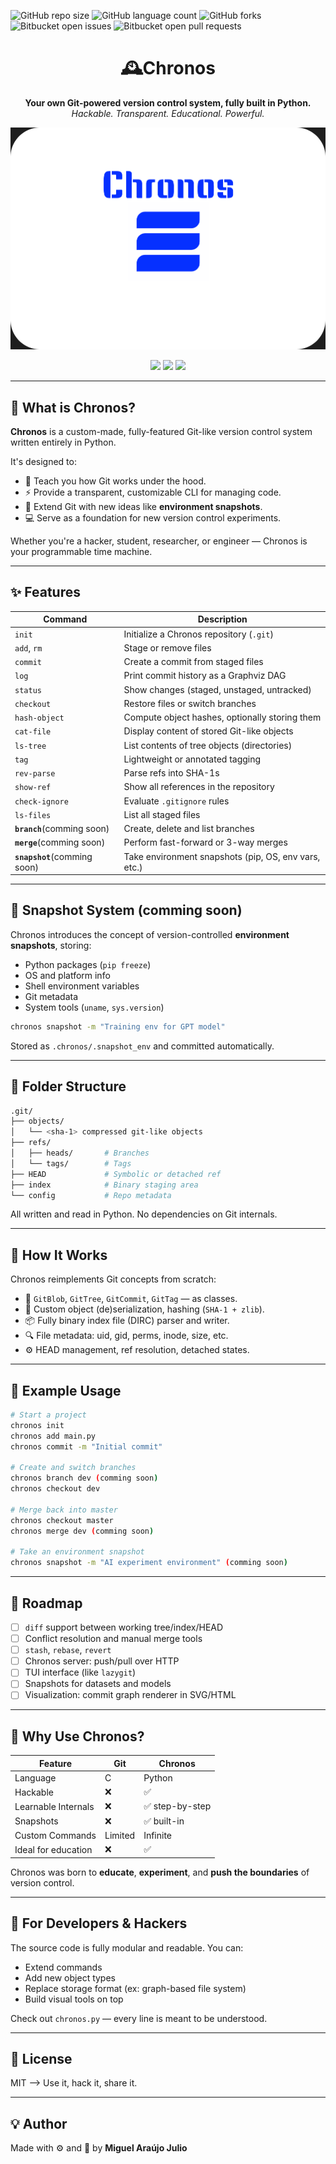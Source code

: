 ![GitHub repo size](https://img.shields.io/github/repo-size/Miguell-J/Chronos?style=for-the-badge)
![GitHub language count](https://img.shields.io/github/languages/count/Miguell-J/Chronos?style=for-the-badge)
![GitHub forks](https://img.shields.io/github/forks/Miguell-J/Chronos?style=for-the-badge)
![Bitbucket open issues](https://img.shields.io/bitbucket/issues/Miguell-J/Chronos?style=for-the-badge)
![Bitbucket open pull requests](https://img.shields.io/bitbucket/pr-raw/Miguell-J/Chronos?style=for-the-badge)

<h1 align="center">🕰Chronos</h1>
<p align="center">
  <b>Your own Git-powered version control system, fully built in Python.</b><br>
  <i>Hackable. Transparent. Educational. Powerful.</i>
</p>

![](/ch.png)

<p align="center">
  <img src="https://img.shields.io/badge/build-passing-brightgreen" />
  <img src="https://img.shields.io/badge/python-3.10%2B-blue" />
  <img src="https://img.shields.io/badge/license-MIT-lightgrey" />
</p>

---

## 🚀 What is Chronos?

**Chronos** is a custom-made, fully-featured Git-like version control system written entirely in Python.

It's designed to:

- 🧠 Teach you how Git works under the hood.
- ⚡ Provide a transparent, customizable CLI for managing code.
- 🧩 Extend Git with new ideas like **environment snapshots**.
- 💻 Serve as a foundation for new version control experiments.

Whether you're a hacker, student, researcher, or engineer — Chronos is your programmable time machine.

---

## ✨ Features

| Command              | Description                                                      |
|----------------------|------------------------------------------------------------------|
| `init`               | Initialize a Chronos repository (`.git`)                         |
| `add`, `rm`          | Stage or remove files                                            |
| `commit`             | Create a commit from staged files                               |
| `log`                | Print commit history as a Graphviz DAG                          |
| `status`             | Show changes (staged, unstaged, untracked)                      |
| `checkout`           | Restore files or switch branches                                |
| `hash-object`        | Compute object hashes, optionally storing them                  |
| `cat-file`           | Display content of stored Git-like objects                      |
| `ls-tree`            | List contents of tree objects (directories)                     |
| `tag`                | Lightweight or annotated tagging                                |
| `rev-parse`          | Parse refs into SHA-1s                                          |
| `show-ref`           | Show all references in the repository                           |
| `check-ignore`       | Evaluate `.gitignore` rules                                     |
| `ls-files`           | List all staged files                                           |
| **`branch`**(comming soon)         | Create, delete and list branches                                |
| **`merge`**(comming soon)          | Perform fast-forward or 3-way merges                            |
| **`snapshot`**(comming soon)       | Take environment snapshots (pip, OS, env vars, etc.)            |

---

## 🧪 Snapshot System (comming soon)

Chronos introduces the concept of version-controlled **environment snapshots**, storing:

- Python packages (`pip freeze`)
- OS and platform info
- Shell environment variables
- Git metadata
- System tools (`uname`, `sys.version`)

```bash
chronos snapshot -m "Training env for GPT model"
````

Stored as `.chronos/.snapshot_env` and committed automatically.

---

## 📁 Folder Structure

```bash
.git/
├── objects/
│   └── <sha-1> compressed git-like objects
├── refs/
│   ├── heads/       # Branches
│   └── tags/        # Tags
├── HEAD             # Symbolic or detached ref
├── index            # Binary staging area
└── config           # Repo metadata
```

All written and read in Python. No dependencies on Git internals.

---

## 🧱 How It Works

Chronos reimplements Git concepts from scratch:

* 🧩 `GitBlob`, `GitTree`, `GitCommit`, `GitTag` — as classes.
* 🧠 Custom object (de)serialization, hashing (`SHA-1 + zlib`).
* 📦 Fully binary index file (DIRC) parser and writer.
* 🔍 File metadata: uid, gid, perms, inode, size, etc.
* ⚙️ HEAD management, ref resolution, detached states.

---

## 📌 Example Usage

```bash
# Start a project
chronos init
chronos add main.py
chronos commit -m "Initial commit"

# Create and switch branches
chronos branch dev (comming soon)
chronos checkout dev

# Merge back into master
chronos checkout master
chronos merge dev (comming soon)

# Take an environment snapshot
chronos snapshot -m "AI experiment environment" (comming soon)
```

---

## 🔮 Roadmap

* [ ] `diff` support between working tree/index/HEAD
* [ ] Conflict resolution and manual merge tools
* [ ] `stash`, `rebase`, `revert`
* [ ] Chronos server: push/pull over HTTP
* [ ] TUI interface (like `lazygit`)
* [ ] Snapshots for datasets and models
* [ ] Visualization: commit graph renderer in SVG/HTML

---

## 🧠 Why Use Chronos?

| Feature             | Git     | Chronos        |
| ------------------- | ------- | -------------- |
| Language            | C       | Python         |
| Hackable            | ❌       | ✅              |
| Learnable Internals | ❌       | ✅ step-by-step |
| Snapshots           | ❌       | ✅ built-in     |
| Custom Commands     | Limited | Infinite       |
| Ideal for education | ❌       | ✅              |

Chronos was born to **educate**, **experiment**, and **push the boundaries** of version control.

---

## 🧪 For Developers & Hackers

The source code is fully modular and readable. You can:

* Extend commands
* Add new object types
* Replace storage format (ex: graph-based file system)
* Build visual tools on top

Check out `chronos.py` — every line is meant to be understood.

---

## 📜 License

MIT —> Use it, hack it, share it.

---

## 💡 Author

Made with ⚙️ and 🧠 by **Miguel Araújo Julio**
